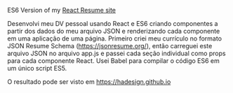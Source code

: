 ES6 Version of my [React Resume site](https://github.com/freaksauce/React-Resume)

Desenvolvi meu DV pessoal usando React e ES6 criando componentes  a partir dos dados do meu arquivo JSON e renderizando cada componente em uma aplicação de uma página. Primeiro criei meu currículo no formato JSON Resume Schema (https://jsonresume.org/), então carreguei este arquivo JSON no arquivo app.js e passei cada seção individual como props para cada componente React. Usei Babel para compilar o código ES6 em um único script ES5.

O resultado pode ser visto em https://hadesign.github.io